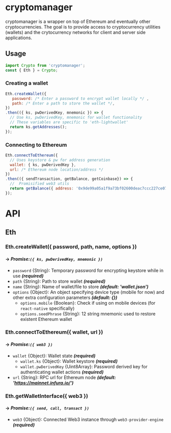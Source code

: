 # cryptomanager
cryptomanager is a wrapper on top of Ethereum and eventually other cryptocurrencies. The goal is to provide access to cryptocurrency utilities (wallets) and the crytocurrency networks for client and server side applications.

## Usage
```javascript
import Crypto from 'cryptomanager';
const { Eth } = Crypto;
```
### Creating a wallet
```javascript
Eth.createWallet({
   password: /* Enter a password to encrypt wallet locally */ ,
   path: /* Enter a path to store the wallet */,
})
.then(({ ks, pwDerivedKey, mnemonic }) => {
  // Use ks, pwDerivedKey, mnemonic for wallet functionality
  // These variables are specific to 'eth-lightwallet'
  return ks.getAddresses();
});
```
### Connecting to Ethereum
```javascript
Eth.connectToEthereum({
  // Uses keystore & pw for address generation
  wallet: { ks, pwDerivedKey },
  url: /* Ethereum node location/address */
})
.then(({ sendTransaction, getBalance, getCoinbase}) => {
  //  Promisified web3 utils
  return getBalance({ address: '0x9de99a05a1f9a73bf02600deac7ccc227ce07cd9'})
});
```

# API
## Eth
### Eth.createWallet({ password, path, name, options })
#### -> ***Promise:`({ ks, pwDerivedKey, mnemonic })`***
- `password` {String}: Temporary password for encrypting keystore while in use ***(required)***
- `path` {String}: Path to store wallet ***(required)***
- `name` {String}: Name of wallet/file to store ***(default: 'wallet.json')***
- `options` {Object}: An object specifying device type (mobile for now) and other extra configuration parameters ***(default: {})***
  - `options.mobile` {Boolean}: Check if using on mobile devices (for `react-native` specifically)
  - `options.seedPhrase` {String}: 12 string mnemonic used to restore existent Ethereum wallet
### Eth.connectToEthereum({ wallet, url })
#### -> ***Promise:`({ web3 })`***
- `wallet` {Object}: Wallet state ***(required)***
  - `wallet.ks` {Object}: Wallet keystore ***(required)***
  - `wallet.pwDerivedKey` {Uint8Array}: Password derived key for authenticating wallet actions ***(required)***
- `url` {String}: RPC url for Ethereum node ***(default: 'https://mainnet.infura.io/')***
### Eth.getWalletInterface({ web3 })
#### -> ***Promise:`({ send, call, transact })`***
- `web3` {Object}: Connected Web3 instance through `web3-provider-engine` ***(required)***